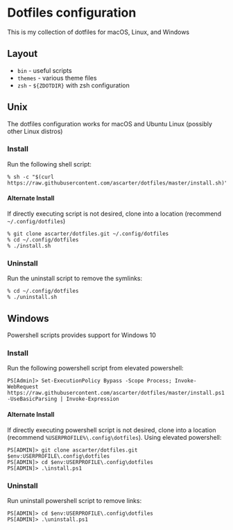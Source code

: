 # Dotfiles configuration

This is my collection of dotfiles for macOS, Linux, and Windows

## Layout

* `bin` - useful scripts
* `themes` - various theme files
* `zsh` - `${ZDOTDIR}` with zsh configuration

## Unix

The dotfiles configuration works for macOS and Ubuntu Linux (possibly other Linux distros)

### Install

Run the following shell script:

```
% sh -c "$(curl https://raw.githubusercontent.com/ascarter/dotfiles/master/install.sh)"
```

#### Alternate Install

If directly executing script is not desired, clone into a location (recommend `~/.config/dotfiles`)

```
% git clone ascarter/dotfiles.git ~/.config/dotfiles
% cd ~/.config/dotfiles
% ./install.sh
```

### Uninstall

Run the uninstall script to remove the symlinks:

```
% cd ~/.config/dotfiles
% ./uninstall.sh
```

## Windows

Powershell scripts provides support for Windows 10

### Install

Run the following powershell script from elevated powershell:

```
PS[Admin]> Set-ExecutionPolicy Bypass -Scope Process; Invoke-WebRequest https://raw.githubusercontent.com/ascarter/dotfiles/master/install.ps1 -UseBasicParsing | Invoke-Expression
```

#### Alternate Install

If directly executing powershell script is not desired, clone into a location (recommend `%USERPROFILE%\.config\dotfiles`). Using elevated powershell:

```
PS[ADMIN]> git clone ascarter/dotfiles.git $env:USERPROFILE\.config\dotfiles
PS[ADMIN]> cd $env:USERPROFILE\.config\dotfiles
PS[ADMIN]> .\install.ps1
```

### Uninstall

Run uninstall powershell script to remove links:

```
PS[ADMIN]> cd $env:USERPROFILE\.config\dotfiles
PS[ADMIN]> .\uninstall.ps1
